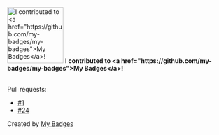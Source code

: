 <img src="https://github.com/my-badges/my-badges/blob/master/src/all-badges/my-badges-contributor/my-badges-contributor.png?raw=true" alt="I contributed to &lt;a href=&quot;https://github.com/my-badges/my-badges&quot;&gt;My Badges&lt;/a&gt;!" title="I contributed to &lt;a href=&quot;https://github.com/my-badges/my-badges&quot;&gt;My Badges&lt;/a&gt;!" width="128">
<strong>I contributed to &lt;a href=&quot;https://github.com/my-badges/my-badges&quot;&gt;My Badges&lt;/a&gt;!</strong>
<br><br>

Pull requests:

- <a href="https://github.com/my-badges/my-badges/pull/1">#1</a>
- <a href="https://github.com/my-badges/my-badges/pull/24">#24</a>


Created by <a href="https://github.com/my-badges/my-badges">My Badges</a>